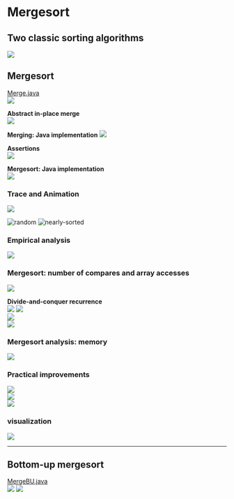 # Mergesort

## Two classic sorting algorithms
![](media/14849910002972.jpg)

## Mergesort
[Merge.java](../java/src/main/java/com/linbo/algs/sortings/Merge.java)<br>
![](media/14849910371420.jpg)

**Abstract in-place merge**<br>
![](media/14849910717982.jpg)

**Merging: Java implementation**
![](media/14849910963673.jpg)

**Assertions**<br>
![](media/14849911323857.jpg)

**Mergesort: Java implementation**<br>
![](media/14849911863278.jpg)

### Trace and Animation
![](media/14849911572250.jpg)

![random](media/merge-sort_random.gif)
![nearly-sorted](media/merge-sort_nearly-sorted.gif)<br>

### Empirical analysis
![](media/14849913219037.jpg)

### Mergesort: number of compares and array accesses
![](media/14850781475793.jpg)

**Divide-and-conquer recurrence**<br>
![](media/14850782241288.jpg)
![](media/14850783255836.jpg)<br>
![](media/14850783550062.jpg)<br>
![](media/14850783669122.jpg)
### Mergesort analysis: memory![](media/14850785620225.jpg)

### Practical improvements
![](media/14850786281865.jpg)<br>
![](media/14850786471126.jpg)<br>
![](media/14850787857933.jpg)

### visualization
![](media/14850789084991.jpg)

-------------------------------------------------

## Bottom-up mergesort
[MergeBU.java](../java/src/main/java/com/linbo/algs/sortings/MergeBU.java)<br>
![](media/14850791044082.jpg)
![](media/14850791171463.jpg)


